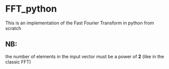 # FFT_python
This is an implementation of the Fast Fourier Transform in python from scratch


## NB: 
the number of elements in the input vector must be a power of __2__ (like in the classic FFT)
